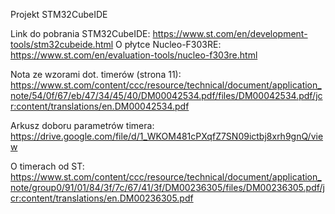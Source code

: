 Projekt STM32CubeIDE

Link do pobrania STM32CubeIDE:
https://www.st.com/en/development-tools/stm32cubeide.html
O płytce Nucleo-F303RE:
https://www.st.com/en/evaluation-tools/nucleo-f303re.html

Nota ze wzorami dot. timerów (strona 11):
https://www.st.com/content/ccc/resource/technical/document/application_note/54/0f/67/eb/47/34/45/40/DM00042534.pdf/files/DM00042534.pdf/jcr:content/translations/en.DM00042534.pdf

Arkusz doboru parametrów timera:
https://drive.google.com/file/d/1_WKOM481cPXqfZ7SN09ictbj8xrh9gnQ/view

O timerach od ST:
https://www.st.com/content/ccc/resource/technical/document/application_note/group0/91/01/84/3f/7c/67/41/3f/DM00236305/files/DM00236305.pdf/jcr:content/translations/en.DM00236305.pdf
